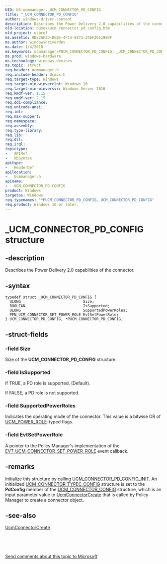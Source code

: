 ```yaml
---
UID: NS:ucmmanager._UCM_CONNECTOR_PD_CONFIG
title: "_UCM_CONNECTOR_PD_CONFIG"
author: windows-driver-content
description: Describes the Power Delivery 2.0 capabilities of the connector.
old-location: buses\ucm_connector_pd_config.htm
old-project: usbref
ms.assetid: 9DE2AF2D-D6B5-4FC4-8871-246F3661980F
ms.author: windowsdriverdev
ms.date: 1/4/2018
ms.keywords: ucmmanager/PUCM_CONNECTOR_PD_CONFIG, _UCM_CONNECTOR_PD_CONFIG, buses.ucm_connector_pd_config, PUCM_CONNECTOR_PD_CONFIG structure pointer [Buses], UCM_CONNECTOR_PD_CONFIG, *PUCM_CONNECTOR_PD_CONFIG, PUCM_CONNECTOR_PD_CONFIG, ucmmanager/UCM_CONNECTOR_PD_CONFIG, UCM_CONNECTOR_PD_CONFIG structure [Buses]
ms.prod: windows-hardware
ms.technology: windows-devices
ms.topic: struct
req.header: ucmmanager.h
req.include-header: Ucmcx.h
req.target-type: Windows
req.target-min-winverclnt: Windows 10
req.target-min-winversvr: Windows Server 2016
req.kmdf-ver: 1.15
req.umdf-ver: 2.15
req.ddi-compliance: 
req.unicode-ansi: 
req.idl: 
req.max-support: 
req.namespace: 
req.assembly: 
req.type-library: 
req.lib: 
req.dll: 
req.irql: 
topictype:
-	APIRef
-	kbSyntax
apitype:
-	HeaderDef
apilocation:
-	Ucmmanager.h
apiname:
-	UCM_CONNECTOR_PD_CONFIG
product: Windows
targetos: Windows
req.typenames: "*PUCM_CONNECTOR_PD_CONFIG, UCM_CONNECTOR_PD_CONFIG"
req.product: Windows 10 or later.
---
```


# _UCM_CONNECTOR_PD_CONFIG structure


## -description


Describes the Power Delivery 2.0 capabilities of the connector.


## -syntax


````
typedef struct _UCM_CONNECTOR_PD_CONFIG {
  ULONG                            Size;
  BOOLEAN                          IsSupported;
  ULONG                            SupportedPowerRoles;
  PFN_UCM_CONNECTOR_SET_POWER_ROLE EvtSetPowerRole;
} UCM_CONNECTOR_PD_CONFIG, *PUCM_CONNECTOR_PD_CONFIG;
````


## -struct-fields




### -field Size

Size of the <b>UCM_CONNECTOR_PD_CONFIG</b> structure. 


### -field IsSupported

If TRUE, a PD role is supported. (Default).

If FALSE, a PD role is not supported.


### -field SupportedPowerRoles

Indicates the operating mode of the connector. This value is a bitwise OR of <a href="..\ucmtypes\ne-ucmtypes-_ucm_power_role.md">UCM_POWER_ROLE</a>-typed flags.


### -field EvtSetPowerRole

A pointer to the Policy Manager's implementation of the <a href="..\ucmmanager\nc-ucmmanager-evt_ucm_connector_set_power_role.md">EVT_UCM_CONNECTOR_SET_POWER_ROLE</a> event callback.


## -remarks


Initialize this structure by calling <a href="..\ucmmanager\nf-ucmmanager-ucm_connector_pd_config_init.md">UCM_CONNECTOR_PD_CONFIG_INIT</a>. An initialized <a href="..\ucmmanager\ns-ucmmanager-_ucm_connector_typec_config.md">UCM_CONNECTOR_TYPEC_CONFIG</a> structure is set to the <b>PdConfig</b> member of the <a href="..\ucmmanager\ns-ucmmanager-_ucm_connector_config.md">UCM_CONNECTOR_CONFIG</a> structure, which is an input parameter value to <a href="..\ucmmanager\nf-ucmmanager-ucmconnectorcreate.md">UcmConnectorCreate</a> that is called by Policy Manager to create a connector object.



## -see-also

<a href="..\ucmmanager\nf-ucmmanager-ucmconnectorcreate.md">UcmConnectorCreate</a>

 

 

<a href="mailto:wsddocfb@microsoft.com?subject=Documentation%20feedback [usbref\buses]:%20UCM_CONNECTOR_PD_CONFIG structure%20 RELEASE:%20(1/4/2018)&amp;body=%0A%0APRIVACY STATEMENT%0A%0AWe use your feedback to improve the documentation. We don't use your email address for any other purpose, and we'll remove your email address from our system after the issue that you're reporting is fixed. While we're working to fix this issue, we might send you an email message to ask for more info. Later, we might also send you an email message to let you know that we've addressed your feedback.%0A%0AFor more info about Microsoft's privacy policy, see http://privacy.microsoft.com/en-us/default.aspx." title="Send comments about this topic to Microsoft">Send comments about this topic to Microsoft</a>


